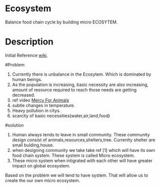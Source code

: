 # Ecosystem
Balance food chain cycle by building micro ECOSYTEM.

# Description 
Initial Reference [wiki](https://en.wikipedia.org/wiki/Ecosystem). 

#Problem 
1. Currently there is unbalance in the Ecosytem. Which is dominated by human beings.
2. As the population is increasing, basic necessity are also increasing, amount of resource required to reach those needs are getting decreased.
3. ref video [Mercy For Animals](https://www.facebook.com/mercyforanimals/videos/10153522714214475/)
4. subtle changes in temperature.
5. Heavy pollution in citys.
6. scarcity of basic necessities(water,air,land,food)

#solution 
1. Human always tends to leave in small community. These community design consist of animals,resources,shelters,tree. Currenlty shelter are small bulding,house.
2. when designing  community we take take ref [1] which will have its own food chain system. These system is called Micro ecosystem.
3. These micro system when intigrated with each other will have greater impact on global ecosystem.

Based on the problem we will tend to have system. That will allow us to create the our own micro ecosystem. 


 


